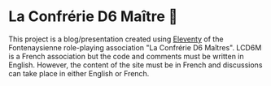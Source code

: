 # La Confrérie D6 Maître 🎲

This project is a blog/presentation created using [Eleventy](https://www.11ty.dev/) of the Fontenaysienne role-playing association "La Confrérie D6 Maîtres". LCD6M is a French association but the code and comments must be written in English. However, the content of the site must be in French and discussions can take place in either English or French.
